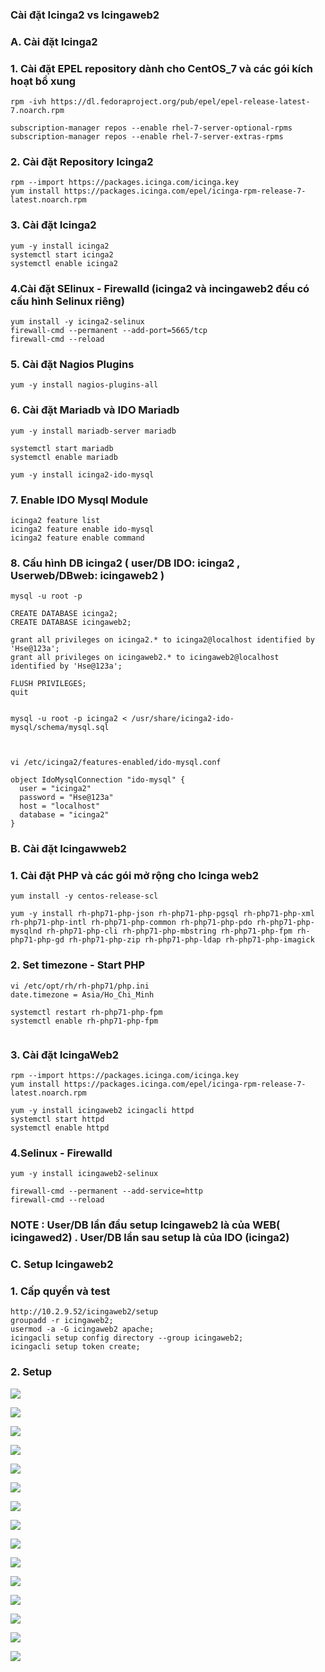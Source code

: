 ### Cài đặt Icinga2 vs Icingaweb2

### A. Cài đặt Icinga2

### 1. Cài đặt  EPEL repository dành cho CentOS_7 và các gói kích  hoạt bổ xung

```
rpm -ivh https://dl.fedoraproject.org/pub/epel/epel-release-latest-7.noarch.rpm

subscription-manager repos --enable rhel-7-server-optional-rpms
subscription-manager repos --enable rhel-7-server-extras-rpms
```

### 2. Cài đặt Repository Icinga2
```
rpm --import https://packages.icinga.com/icinga.key
yum install https://packages.icinga.com/epel/icinga-rpm-release-7-latest.noarch.rpm
```
### 3. Cài đặt Icinga2

```
yum -y install icinga2
systemctl start icinga2
systemctl enable icinga2
```
### 4.Cài đặt SElinux - Firewalld (icinga2 và incingaweb2 đều có cấu hình Selinux riêng)
```
yum install -y icinga2-selinux 
firewall-cmd --permanent --add-port=5665/tcp
firewall-cmd --reload
```

### 5. Cài đặt Nagios Plugins
` yum -y install nagios-plugins-all `

### 6. Cài đặt Mariadb và IDO Mariadb
```
yum -y install mariadb-server mariadb

systemctl start mariadb
systemctl enable mariadb

yum -y install icinga2-ido-mysql

```
### 7. Enable IDO Mysql Module
```
icinga2 feature list
icinga2 feature enable ido-mysql
icinga2 feature enable command

```

### 8. Cấu hình DB icinga2 ( user/DB IDO: icinga2 , Userweb/DBweb: icingaweb2 )
```
mysql -u root -p

CREATE DATABASE icinga2;
CREATE DATABASE icingaweb2;

grant all privileges on icinga2.* to icinga2@localhost identified by 'Hse@123a';
grant all privileges on icingaweb2.* to icingaweb2@localhost identified by 'Hse@123a';

FLUSH PRIVILEGES;
quit


mysql -u root -p icinga2 < /usr/share/icinga2-ido-mysql/schema/mysql.sql



vi /etc/icinga2/features-enabled/ido-mysql.conf

object IdoMysqlConnection "ido-mysql" {
  user = "icinga2"
  password = "Hse@123a"
  host = "localhost"
  database = "icinga2"
}

```



### B. Cài đặt Icingawweb2
### 1. Cài đặt PHP và các gói mở rộng cho Icinga web2
```
yum install -y centos-release-scl

yum -y install rh-php71-php-json rh-php71-php-pgsql rh-php71-php-xml rh-php71-php-intl rh-php71-php-common rh-php71-php-pdo rh-php71-php-mysqlnd rh-php71-php-cli rh-php71-php-mbstring rh-php71-php-fpm rh-php71-php-gd rh-php71-php-zip rh-php71-php-ldap rh-php71-php-imagick
```

### 2. Set timezone - Start PHP
```
vi /etc/opt/rh/rh-php71/php.ini
date.timezone = Asia/Ho_Chi_Minh

systemctl restart rh-php71-php-fpm
systemctl enable rh-php71-php-fpm


```

### 3. Cài đặt IcingaWeb2
```
rpm --import https://packages.icinga.com/icinga.key
yum install https://packages.icinga.com/epel/icinga-rpm-release-7-latest.noarch.rpm

yum -y install icingaweb2 icingacli httpd
systemctl start httpd
systemctl enable httpd
```

### 4.Selinux - Firewalld

```
yum -y install icingaweb2-selinux

firewall-cmd --permanent --add-service=http
firewall-cmd --reload
```

### NOTE : User/DB lần đầu setup Icingaweb2 là của WEB( icingawed2) . User/DB lần sau setup là của IDO (icinga2) 



### C. Setup Icingaweb2
### 1. Cấp quyền và test
```
http://10.2.9.52/icingaweb2/setup
groupadd -r icingaweb2;
usermod -a -G icingaweb2 apache;
icingacli setup config directory --group icingaweb2;
icingacli setup token create;

```
### 2. Setup

![](../images/44.png)

![](../images/45.png)

![](../images/46.png)

![](../images/47.png)

![](../images/48.png)

![](../images/49.png)

![](../images/50.png)

![](../images/51.png)

![](../images/52.png)

![](../images/53.png)

![](../images/54.png)

![](../images/55.png)

![](../images/56.png)

![](../images/57.png)

![](../images/58.png)






